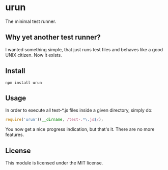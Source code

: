 # urun

The minimal test runner.

## Why yet another test runner?

I wanted something simple, that just runs test files and behaves like a good
UNIX citizen. Now it exists.

## Install

```
npm install urun
```

## Usage

In order to execute all test-*.js files inside a given directory, simply do:

```js
require('urun')(__dirname, /test-.*\.js$/);
```

You now get a nice progress indication, but that's it.  There are no more
features.

## License

This module is licensed under the MIT license.
